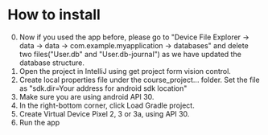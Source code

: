 # How to install
0. Now if you used the app before, please go to "Device File Explorer -> data -> data -> com.example.myapplication -> databases" and delete two files("User.db" and "User.db-journal") as we have updated the database structure.
1. Open the project in IntelliJ using get project form vision control.
2. Create local properties file under the course_project... folder. Set the file as "sdk.dir=Your address for android sdk location"
3. Make sure you are using android API 30.
4. In the right-bottom corner, click Load Gradle project.
5. Create Virtual Device Pixel 2, 3 or 3a, using API 30. 
6. Run the app 
